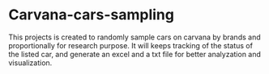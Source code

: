 # Carvana-cars-sampling
This projects is created to randomly sample cars on carvana by brands and proportionally for research purpose. It will keeps tracking of the status of the listed car, and generate an excel and a txt file for  better analyzation and visualization. 
